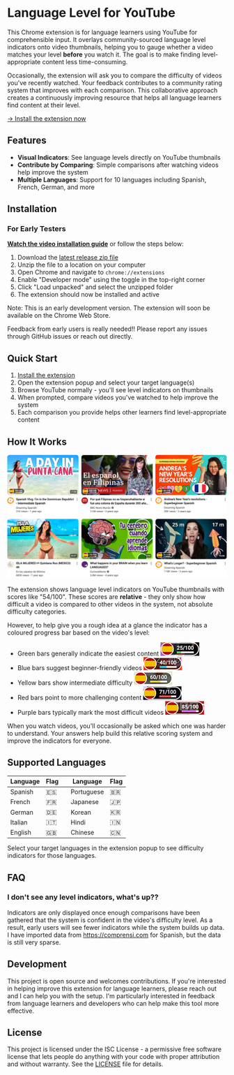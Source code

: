 # Language Level for YouTube

This Chrome extension is for language learners using YouTube for comprehensible input. It overlays community-sourced language level indicators onto video thumbnails, helping you to gauge whether a video matches your level **before** you watch it. The goal is to make finding level-appropriate content less time-consuming.

Occasionally, the extension will ask you to compare the difficulty of videos you've recently watched. Your feedback contributes to a community rating system that improves with each comparison. This collaborative approach creates a continuously improving resource that helps all language learners find content at their level.

[→ Install the extension now](#installation)

## Features

- **Visual Indicators**: See language levels directly on YouTube thumbnails
- **Contribute by Comparing**: Simple comparisons after watching videos help improve the system
- **Multiple Languages**: Support for 10 languages including Spanish, French, German, and more

## Installation

### For Early Testers

**[Watch the video installation guide](https://youtu.be/raZLk-4FvfI)** or follow the steps below:

1. Download the [latest release zip file](https://github.com/PaulBarnesUK/youtube-language-level/releases/latest)
2. Unzip the file to a location on your computer
3. Open Chrome and navigate to `chrome://extensions`
4. Enable "Developer mode" using the toggle in the top-right corner
5. Click "Load unpacked" and select the unzipped folder
6. The extension should now be installed and active

Note: This is an early development version. The extension will soon be available on the Chrome Web Store.

Feedback from early users is really needed!! Please report any issues through GitHub issues or reach out directly.

## Quick Start

1. [Install the extension](#installation)
2. Open the extension popup and select your target language(s)
3. Browse YouTube normally - you'll see level indicators on thumbnails
4. When prompted, compare videos you've watched to help improve the system
5. Each comparison you provide helps other learners find level-appropriate content

## How It Works

![Language level indicators on YouTube thumbnails](/docs/images/screenshot-thumbnails.png)

The extension shows language level indicators on YouTube thumbnails with scores like "54/100". These scores are **relative** - they only show how difficult a video is compared to other videos in the system, not absolute difficulty categories.

However, to help give you a rough idea at a glance the indicator has a coloured progress bar based on the video's level:

- Green bars generally indicate the easiest content ![Total Beginner Indicator](/docs/images/screenshot-indicator-total-beginner.png)
- Blue bars suggest beginner-friendly videos ![Beginner Indicator](/docs/images/screenshot-indicator-beginner.png)
- Yellow bars show intermediate difficulty ![Intermediate Indicator](/docs/images/screenshot-indicator-intermediate.png)
- Red bars point to more challenging content ![Intermediate Indicator](/docs/images/screenshot-indicator-advanced.png)
- Purple bars typically mark the most difficult videos ![Expert Indicator](/docs/images/screenshot-indicator-expert.png)

When you watch videos, you'll occasionally be asked which one was harder to understand. Your answers help build this relative scoring system and improve the indicators for everyone.

## Supported Languages

| Language | Flag |     | Language   | Flag |
| -------- | ---- | --- | ---------- | ---- |
| Spanish  | 🇪🇸   |     | Portuguese | 🇧🇷   |
| French   | 🇫🇷   |     | Japanese   | 🇯🇵   |
| German   | 🇩🇪   |     | Korean     | 🇰🇷   |
| Italian  | 🇮🇹   |     | Hindi      | 🇮🇳   |
| English  | 🇬🇧   |     | Chinese    | 🇨🇳   |

Select your target languages in the extension popup to see difficulty indicators for those languages.

## FAQ

### I don't see any level indicators, what's up??

Indicators are only displayed once enough comparisons have been gathered that the system is confident in the video's difficulty level. As a result, early users will see fewer indicators while the system builds up data. I have imported data from <https://comprensi.com> for Spanish, but the data is still very sparse.

## Development

This project is open source and welcomes contributions. If you're interested in helping improve this extension for language learners, please reach out and I can help you with the setup. I'm particularly interested in feedback from language learners and developers who can help make this tool more effective.

## License

This project is licensed under the ISC License - a permissive free software license that lets people do anything with your code with proper attribution and without warranty. See the [LICENSE](LICENSE) file for details.
